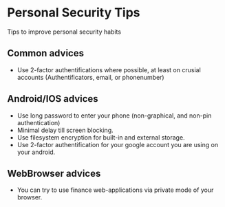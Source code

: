 # Personal Security Tips
Tips to improve personal security habits
## Common advices
 * Use 2-factor authentifications where possible, at least on crusial accounts (Authentificators, email, or phonenumber)
## Android/IOS advices
 * Use long password to enter your phone (non-graphical, and non-pin authentication)
 * Minimal delay till screen blocking.
 * Use filesystem encryption for built-in and external storage.
 * Use 2-factor authentification for your google account you are using on your android.

## WebBrowser advices
 * You can try to use finance web-applications via private mode of your browser.
